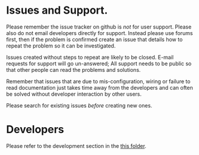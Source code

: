 # Issues and Support.

Please remember the issue tracker on github is _not_ for user support.  Please also do not email developers directly for support.  Instead please use forums first, then if the problem is confirmed create an issue that details how to repeat the problem so it can be investigated.

Issues created without steps to repeat are likely to be closed.  E-mail requests for support will go un-answered; All support needs to be public so that other people can read the problems and solutions.

Remember that issues that are due to mis-configuration, wiring or failure to read documentation just takes time away from the developers and can often be solved without developer interaction by other users.

Please search for existing issues *before* creating new ones.

# Developers

Please refer to the development section in the [this folder](https://github.com/heliflight/heliflight/tree/master/docs/development).
